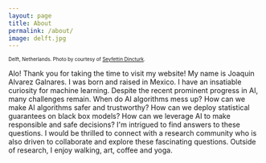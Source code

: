 ```yaml
---
layout: page
title: About
permalink: /about/
image: delft.jpg
---
```


<sub><sup>Delft, Netherlands. Photo by courtesy of  [Seyfettin Dincturk](https://unsplash.com/@dincturk).</sup></sub>


Alo! Thank you for taking the time to visit my website! My name is Joaquin Alvarez Galnares. I was born and raised in Mexico. I have an insatiable curiosity for machine learning. Despite the recent prominent progress in AI, many challenges remain. When do AI algorithms mess up? How can we make AI algorithms safer and trustworthy? How can we deploy statistical guarantees on black box models? How can we leverage AI to make responsible and safe decisions? I'm intrigued to find answers to these questions. I would be thrilled to connect with a research community who is also driven to collaborate and explore these fascinating questions. Outside of research, I enjoy walking, art, coffee and yoga.


<!---  By courtesy of https://unsplash.com/@mariuschristensen, Marius Christensen. -->
